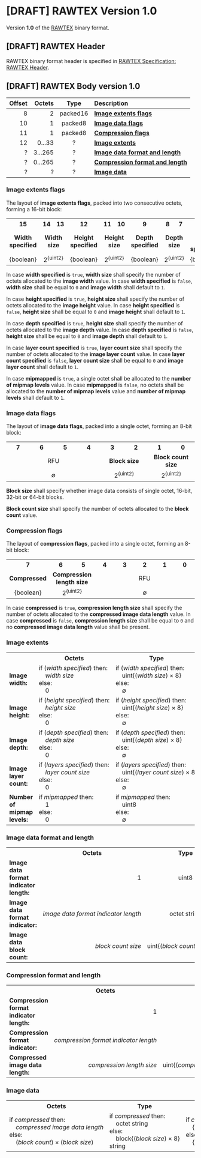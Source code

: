 # [DRAFT] RAWTEX Version 1.0

Version **1.0** of the [RAWTEX](README.md) binary format.


## [DRAFT] RAWTEX Header

RAWTEX binary format header is specified in [RAWTEX Specification: RAWTEX Header](README.md#draft-rawtex-header).


## [DRAFT] RAWTEX Body version 1.0

| Offset | Octets  | Type     | Description |
| -----: | ------: | :------: | :---------- |
| 8      | 2       | packed16 | [**Image extents flags**](#image-extents-flags) |
| 10     | 1       | packed8  | [**Image data flags**](#image-data-flags) |
| 11     | 1       | packed8  | [**Compression flags**](#compression-flags) |
| 12     | 0...33  | ?        | [**Image extents**](#image-extents) |
| ?      | 3...265 | ?        | [**Image data format and length**](#image-data-format-and-length) |
| ?      | 0...265 | ?        | [**Compression format and length**](#compression-format-and-length) |
| ?      | ?       | ?        | [**Image data**](#image-data) |


### Image extents flags

The layout of **image extents flags**, packed into two consecutive octets, forming a 16-bit block:

<table>
    <tr>
        <th align="center" width="6%">15</th>
        <th align="center" width="6%">14</th>
        <th align="center" width="6%">13</th>
        <th align="center" width="6%">12</th>
        <th align="center" width="6%">11</th>
        <th align="center" width="6%">10</th>
        <th align="center" width="6%">9</th>
        <th align="center" width="6%">8</th>
        <th align="center" width="6%">7</th>
        <th align="center" width="6%">6</th>
        <th align="center" width="6%">5</th>
        <th align="center" width="6%">4</th>
        <th align="center" width="6%">3</th>
        <th align="center" width="6%">2</th>
        <th align="center" width="6%">1</th>
        <th align="center" width="6%">0</th>
    </tr>
    <tr>
        <td align="center" colspan="1"><b>Width specified</b></td>
        <td align="center" colspan="2"><b>Width size</b></td>
        <td align="center" colspan="1"><b>Height specified</b></td>
        <td align="center" colspan="2"><b>Height size</b></td>
        <td align="center" colspan="1"><b>Depth specified</b></td>
        <td align="center" colspan="2"><b>Depth size</b></td>
        <td align="center" colspan="1"><b>Layer count specified</b></td>
        <td align="center" colspan="2"><b>Layer count size</b></td>
        <td align="center" colspan="1"><b>Mipmapped</b></td>
        <td align="center" colspan="3"><b>RFU</b></td>
    </tr>
    <tr>
        <td align="center" colspan="1">{boolean}</td>
        <td align="center" colspan="2">2<sup>{uint2}</sup></td>
        <td align="center" colspan="1">{boolean}</td>
        <td align="center" colspan="2">2<sup>{uint2}</sup></td>
        <td align="center" colspan="1">{boolean}</td>
        <td align="center" colspan="2">2<sup>{uint2}</sup></td>
        <td align="center" colspan="1">{boolean}</td>
        <td align="center" colspan="2">2<sup>{uint2}</sup></td>
        <td align="center" colspan="1">{boolean}</td>
        <td align="center" colspan="3">&empty;</td>
    </tr>
</table>

In case **width specified** is `true`, **width size** shall specify the number of octets allocated to the **image width** value.
In case **width specified** is `false`, **width size** shall be equal to `0` and **image width** shall default to `1`.

In case **height specified** is `true`, **height size** shall specify the number of octets allocated to the **image height** value.
In case **height specified** is `false`, **height size** shall be equal to `0` and **image height** shall default to `1`.

In case **depth specified** is `true`, **height size** shall specify the number of octets allocated to the **image depth** value.
In case **depth specified** is `false`, **height size** shall be equal to `0` and **image depth** shall default to `1`.

In case **layer count specified** is `true`, **layer count size** shall specify the number of octets allocated to the **image layer count** value.
In case **layer count specified** is `false`, **layer count size** shall be equal to `0` and **image layer count** shall default to `1`.

In case **mipmapped** is `true`, a single octet shall be allocated to the **number of mipmap levels** value.
In case **mipmapped** is `false`, no octets shall be allocated to the **number of mipmap levels** value and **number of mipmap levels** shall default to `1`.


### Image data flags

The layout of **image data flags**, packed into a single octet, forming an 8-bit block:

<table>
    <tr>
        <th align="center" width="12%">7</th>
        <th align="center" width="12%">6</th>
        <th align="center" width="12%">5</th>
        <th align="center" width="12%">4</th>
        <th align="center" width="12%">3</th>
        <th align="center" width="12%">2</th>
        <th align="center" width="12%">1</th>
        <th align="center" width="12%">0</th>
    </tr>
    <tr>
        <td align="center" colspan="4">RFU</td>
        <td align="center" colspan="2"><b>Block size</b></td>
        <td align="center" colspan="2"><b>Block count size</b></td>
    </tr>
    <tr>
        <td align="center" colspan="4">&empty;</td>
        <td align="center" colspan="2">2<sup>{uint2}</sup></td>
        <td align="center" colspan="2">2<sup>{uint2}</sup></td>
    </tr>
</table>

**Block size** shall specify whether image data consists of single octet, 16-bit, 32-bit or 64-bit blocks.

**Block count size** shall specify the number of octets allocated to the **block count** value.


### Compression flags

The layout of **compression flags**, packed into a single octet, forming an 8-bit block:

<table>
    <tr>
        <th align="center" width="12%">7</th>
        <th align="center" width="12%">6</th>
        <th align="center" width="12%">5</th>
        <th align="center" width="12%">4</th>
        <th align="center" width="12%">3</th>
        <th align="center" width="12%">2</th>
        <th align="center" width="12%">1</th>
        <th align="center" width="12%">0</th>
    </tr>
    <tr>
        <td align="center" colspan="1"><b>Compressed</b></td>
        <td align="center" colspan="2"><b>Compression length size</b></td>
        <td align="center" colspan="5">RFU</td>
    </tr>
    <tr>
        <td align="center" colspan="1">{boolean}</td>
        <td align="center" colspan="2">2<sup>{uint2}</sup></td>
        <td align="center" colspan="5">&empty;</td>
    </tr>
</table>

In case **compressed** is `true`, **compression length size** shall specify the number of octets allocated to the **compressed image data length** value.
In case **compressed** is `false`, **compression length size** shall be equal to `0` and no **compressed image data length** value shall be present.


### Image extents

<table>
    <tr>
        <th align="center"></th>
        <th align="center">Octets</th>
        <th align="center">Type</th>
        <th align="center">Value</th>
    </tr>
    <tr>
        <td><b>Image width:</b></td>
        <td>if&nbsp;(<i>width&nbsp;specified</i>)&nbsp;then:<br>&nbsp;&nbsp;&nbsp;&nbsp;<i>width&nbsp;size</i><br>else:<br>&nbsp;&nbsp;&nbsp;&nbsp;0</td>
        <td>if&nbsp;(<i>width&nbsp;specified</i>)&nbsp;then:<br>&nbsp;&nbsp;&nbsp;&nbsp;uint{(<i>width&nbsp;size</i>)&nbsp;&times;&nbsp;8}<br>else:<br>&nbsp;&nbsp;&nbsp;&nbsp;&empty;</td>
        <td>if&nbsp;(<i>width&nbsp;specified</i>)&nbsp;then:<br>&nbsp;&nbsp;&nbsp;&nbsp;1&nbsp;&plus;&nbsp;{uint?}<br>else:<br>&nbsp;&nbsp;&nbsp;&nbsp;1</td>
    </tr>
    <tr>
        <td><b>Image height:</b></td>
        <td>if&nbsp;(<i>height&nbsp;specified</i>)&nbsp;then:<br>&nbsp;&nbsp;&nbsp;&nbsp;<i>height&nbsp;size</i><br>else:<br>&nbsp;&nbsp;&nbsp;&nbsp;0</td>
        <td>if&nbsp;(<i>height&nbsp;specified</i>)&nbsp;then:<br>&nbsp;&nbsp;&nbsp;&nbsp;uint{(<i>height&nbsp;size</i>)&nbsp;&times;&nbsp;8}<br>else:<br>&nbsp;&nbsp;&nbsp;&nbsp;&empty;</td>
        <td>if&nbsp;(<i>height&nbsp;specified</i>)&nbsp;then:<br>&nbsp;&nbsp;&nbsp;&nbsp;1&nbsp;&plus;&nbsp;{uint?}<br>else:<br>&nbsp;&nbsp;&nbsp;&nbsp;1</td>
    </tr>
    <tr>
        <td><b>Image depth:</b></td>
        <td>if&nbsp;(<i>depth&nbsp;specified</i>)&nbsp;then:<br>&nbsp;&nbsp;&nbsp;&nbsp;<i>depth&nbsp;size</i><br>else:<br>&nbsp;&nbsp;&nbsp;&nbsp;0</td>
        <td>if&nbsp;(<i>depth&nbsp;specified</i>)&nbsp;then:<br>&nbsp;&nbsp;&nbsp;&nbsp;uint{(<i>depth&nbsp;size</i>)&nbsp;&times;&nbsp;8}<br>else:<br>&nbsp;&nbsp;&nbsp;&nbsp;&empty;</td>
        <td>if&nbsp;(<i>depth&nbsp;specified</i>)&nbsp;then:<br>&nbsp;&nbsp;&nbsp;&nbsp;1&nbsp;&plus;&nbsp;{uint?}<br>else:<br>&nbsp;&nbsp;&nbsp;&nbsp;1</td>
    </tr>
    <tr>
        <td><b>Image layer count:</b></td>
        <td>if&nbsp;(<i>layers&nbsp;specified</i>)&nbsp;then:<br>&nbsp;&nbsp;&nbsp;&nbsp;<i>layer&nbsp;count&nbsp;size</i><br>else:<br>&nbsp;&nbsp;&nbsp;&nbsp;0</td>
        <td>if&nbsp;(<i>layers&nbsp;specified</i>)&nbsp;then:<br>&nbsp;&nbsp;&nbsp;&nbsp;uint{(<i>layer&nbsp;count&nbsp;size</i>)&nbsp;&times;&nbsp;8}<br>else:<br>&nbsp;&nbsp;&nbsp;&nbsp;&empty;</td>
        <td>if&nbsp;(<i>layers&nbsp;specified</i>)&nbsp;then:<br>&nbsp;&nbsp;&nbsp;&nbsp;1&nbsp;&plus;&nbsp;{uint?}<br>else:<br>&nbsp;&nbsp;&nbsp;&nbsp;1</td>
    </tr>
    <tr>
        <td><b>Number of mipmap levels:</b></td>
        <td>if&nbsp;<i>mipmapped</i>&nbsp;then:<br>&nbsp;&nbsp;&nbsp;&nbsp;1<br>else:<br>&nbsp;&nbsp;&nbsp;&nbsp;0</td>
        <td>if&nbsp;<i>mipmapped</i>&nbsp;then:<br>&nbsp;&nbsp;&nbsp;&nbsp;uint8<br>else:<br>&nbsp;&nbsp;&nbsp;&nbsp;&empty;</td>
        <td>if&nbsp;<i>mipmapped</i>&nbsp;then:<br>&nbsp;&nbsp;&nbsp;&nbsp;1&nbsp;&plus;&nbsp;{uint8}<br>else:<br>&nbsp;&nbsp;&nbsp;&nbsp;1</td>
    </tr>
</table>


### Image data format and length

<table>
    <tr>
        <th align="center"></th>
        <th align="center">Octets</th>
        <th align="center">Type</th>
        <th align="center">Value</th>
    </tr>
    <tr>
        <td><b>Image data format indicator length:</b></td>
        <td align="right">1</td>
        <td align="center">uint8</td>
        <td align="center">1&nbsp;&plus;&nbsp;{uint8}</td>
    </tr>
    <tr>
        <td><b>Image data format indicator:</b></td>
        <td align="right"><i>image&nbsp;data&nbsp;format&nbsp;indicator&nbsp;length</i></td>
        <td align="center">octet&nbsp;string</td>
        <td align="center">{octet&nbsp;string}</td>
    </tr>
    <tr>
        <td><b>Image data block count:</b></td>
        <td align="right"><i>block&nbsp;count&nbsp;size</i></td>
        <td align="center">uint{(<i>block&nbsp;count&nbsp;size</i>)&nbsp;&times&nbsp;8}</td>
        <td align="center">1&nbsp;&plus;&nbsp;{uint?}</td>
    </tr>
</table>


### Compression format and length

<table>
    <tr>
        <th align="center"></th>
        <th align="center">Octets</th>
        <th align="center">Type</th>
        <th align="center">Value</th>
    </tr>
    <tr>
        <td><b>Compression format indicator length:</b></td>
        <td align="right">1</td>
        <td align="center">uint8</td>
        <td align="center">1&nbsp;&plus;&nbsp;{uint8}</td>
    </tr>
    <tr>
        <td><b>Compression format indicator:</b></td>
        <td align="right"><i>compression&nbsp;format&nbsp;indicator&nbsp;length</i></td>
        <td align="center">octet&nbsp;string</td>
        <td align="center">{octet&nbsp;string}</td>
    </tr>
    <tr>
        <td><b>Compressed image data length:</b></td>
        <td align="right"><i>compression&nbsp;length&nbsp;size</i></td>
        <td align="center">uint{(<i>compression&nbsp;length&nbsp;size</i>)&nbsp;&times;&nbsp;8}</td>
        <td align="center">1&nbsp;&plus;&nbsp;{uint?}</td>
    </tr>
</table>


### Image data

<table>
    <tr>
        <th align="center">Octets</th>
        <th align="center">Type</th>
        <th align="center">Value</th>
    </tr>
    <tr>
        <td>if&nbsp;<i>compressed</i>&nbsp;then:<br>&nbsp;&nbsp;&nbsp;&nbsp;<i>compressed&nbsp;image&nbsp;data&nbsp;length</i><br>else:<br>&nbsp;&nbsp;&nbsp;&nbsp;(<i>block&nbsp;count</i>)&nbsp;&times;&nbsp;(<i>block&nbsp;size</i>)</td>
        <td>if&nbsp;<i>compressed</i>&nbsp;then:<br>&nbsp;&nbsp;&nbsp;&nbsp;octet string<br>else:<br>&nbsp;&nbsp;&nbsp;&nbsp;block{(<i>block&nbsp;size</i>)&nbsp;&times;&nbsp;8} string</td>
        <td>if&nbsp;<i>compressed</i>&nbsp;then:<br>&nbsp;&nbsp;&nbsp;&nbsp;{octet string}<br>else:<br>&nbsp;&nbsp;&nbsp;&nbsp;{block? string}</td>
    </tr>
</table>
